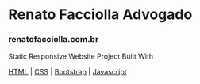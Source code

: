 # Renato Facciolla Advogado
### renatofacciolla.com.br

Static Responsive Website
Project Built With

[HTML](https://html.com) | [CSS](https://developer.mozilla.org/en-US/docs/Web/CSS) | [Bootstrap](https://getbootstrap.com) | [Javascript](https://www.javascript.com/)

